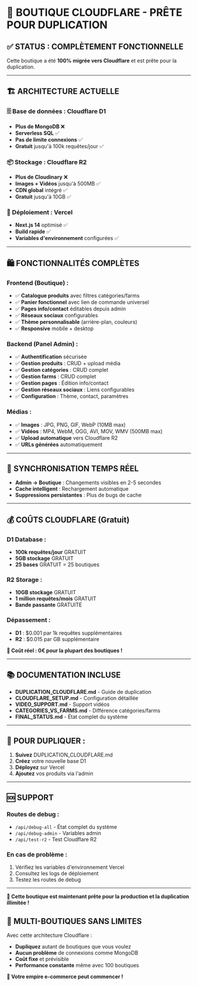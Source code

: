 # 🎉 BOUTIQUE CLOUDFLARE - PRÊTE POUR DUPLICATION

## ✅ **STATUS : COMPLÈTEMENT FONCTIONNELLE**

Cette boutique a été **100% migrée vers Cloudflare** et est prête pour la duplication.

---

## 🏗️ **ARCHITECTURE ACTUELLE**

### **🗄️ Base de données : Cloudflare D1**
- **Plus de MongoDB** ❌
- **Serverless SQL** ✅
- **Pas de limite connexions** ✅
- **Gratuit** jusqu'à 100k requêtes/jour ✅

### **📦 Stockage : Cloudflare R2**
- **Plus de Cloudinary** ❌
- **Images + Vidéos** jusqu'à 500MB ✅
- **CDN global** intégré ✅
- **Gratuit** jusqu'à 10GB ✅

### **🚀 Déploiement : Vercel**
- **Next.js 14** optimisé ✅
- **Build rapide** ✅
- **Variables d'environnement** configurées ✅

---

## 🛍️ **FONCTIONNALITÉS COMPLÈTES**

### **Frontend (Boutique) :**
- ✅ **Catalogue produits** avec filtres catégories/farms
- ✅ **Panier fonctionnel** avec lien de commande universel
- ✅ **Pages info/contact** éditables depuis admin
- ✅ **Réseaux sociaux** configurables
- ✅ **Thème personnalisable** (arrière-plan, couleurs)
- ✅ **Responsive** mobile + desktop

### **Backend (Panel Admin) :**
- ✅ **Authentification** sécurisée
- ✅ **Gestion produits** : CRUD + upload média
- ✅ **Gestion catégories** : CRUD complet
- ✅ **Gestion farms** : CRUD complet
- ✅ **Gestion pages** : Édition info/contact
- ✅ **Gestion réseaux sociaux** : Liens configurables
- ✅ **Configuration** : Thème, contact, paramètres

### **Médias :**
- ✅ **Images** : JPG, PNG, GIF, WebP (10MB max)
- ✅ **Vidéos** : MP4, WebM, OGG, AVI, MOV, WMV (500MB max)
- ✅ **Upload automatique** vers Cloudflare R2
- ✅ **URLs générées** automatiquement

---

## 🔄 **SYNCHRONISATION TEMPS RÉEL**

- **Admin → Boutique** : Changements visibles en 2-5 secondes
- **Cache intelligent** : Rechargement automatique
- **Suppressions persistantes** : Plus de bugs de cache

---

## 💰 **COÛTS CLOUDFLARE (Gratuit)**

### **D1 Database :**
- **100k requêtes/jour** GRATUIT
- **5GB stockage** GRATUIT
- **25 bases** GRATUIT = 25 boutiques

### **R2 Storage :**
- **10GB stockage** GRATUIT
- **1 million requêtes/mois** GRATUIT
- **Bande passante** GRATUITE

### **Dépassement :**
- **D1** : $0.001 par 1k requêtes supplémentaires
- **R2** : $0.015 par GB supplémentaire

**🎯 Coût réel : 0€ pour la plupart des boutiques !**

---

## 📚 **DOCUMENTATION INCLUSE**

- **DUPLICATION_CLOUDFLARE.md** - Guide de duplication
- **CLOUDFLARE_SETUP.md** - Configuration détaillée
- **VIDEO_SUPPORT.md** - Support vidéos
- **CATEGORIES_VS_FARMS.md** - Différence catégories/farms
- **FINAL_STATUS.md** - État complet du système

---

## 🎯 **POUR DUPLIQUER :**

1. **Suivez** DUPLICATION_CLOUDFLARE.md
2. **Créez** votre nouvelle base D1
3. **Déployez** sur Vercel
4. **Ajoutez** vos produits via l'admin

---

## 🆘 **SUPPORT**

### **Routes de debug :**
- `/api/debug-all` - État complet du système
- `/api/debug-admin` - Variables admin
- `/api/test-r2` - Test Cloudflare R2

### **En cas de problème :**
1. Vérifiez les variables d'environnement Vercel
2. Consultez les logs de déploiement
3. Testez les routes de debug

---

**🎉 Cette boutique est maintenant prête pour la production et la duplication illimitée !**

## 🏪 **MULTI-BOUTIQUES SANS LIMITES**

Avec cette architecture Cloudflare :
- **Dupliquez** autant de boutiques que vous voulez
- **Aucun problème** de connexions comme MongoDB
- **Coût fixe** et prévisible
- **Performance constante** même avec 100 boutiques

**🚀 Votre empire e-commerce peut commencer !**